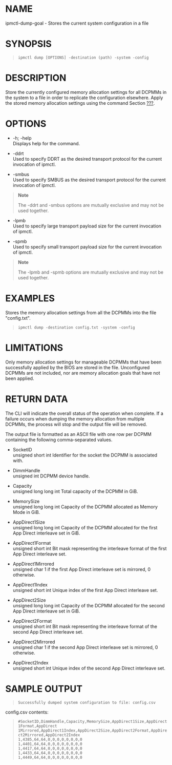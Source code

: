 # NAME

ipmctl-dump-goal - Stores the current system configuration in a file

# SYNOPSIS

> 
> 
>     ipmctl dump [OPTIONS] -destination (path) -system -config

# DESCRIPTION

Store the currently configured memory allocation settings for all DCPMMs
in the system to a file in order to replicate the configuration
elsewhere. Apply the stored memory allocation settings using the command
Section [???](#Load%20Memory%20Allocation%20Goal).

# OPTIONS

  - \-h; -help  
    Displays help for the command.

  - \-ddrt  
    Used to specify DDRT as the desired transport protocol for the
    current invocation of ipmctl.

  - \-smbus  
    Used to specify SMBUS as the desired transport protocol for the
    current invocation of ipmctl.

> **Note**
> 
> The -ddrt and -smbus options are mutually exclusive and may not be
> used together.

  - \-lpmb  
    Used to specify large transport payload size for the current
    invocation of ipmctl.

  - \-spmb  
    Used to specify small transport payload size for the current
    invocation of ipmctl.

> **Note**
> 
> The -lpmb and -spmb options are mutually exclusive and may not be used
> together.

# EXAMPLES

Stores the memory allocation settings from all the DCPMMs into the file
"config.txt".

> 
> 
>     ipmctl dump -destination config.txt -system -config

# LIMITATIONS

Only memory allocation settings for manageable DCPMMs that have been
successfully applied by the BIOS are stored in the file. Unconfigured
DCPMMs are not included, nor are memory allocation goals that have not
been applied.

# RETURN DATA

The CLI will indicate the overall status of the operation when complete.
If a failure occurs when dumping the memory allocation from multiple
DCPMMs, the process will stop and the output file will be removed.

The output file is formatted as an ASCII file with one row per DCPMM
containing the following comma-separated values.

  - SocketID  
    unsigned short int Identifier for the socket the DCPMM is associated
    with.

  - DimmHandle  
    unsigned int DCPMM device handle.

  - Capacity  
    unsigned long long int Total capacity of the DCPMM in GiB.

  - MemorySize  
    unsigned long long int Capacity of the DCPMM allocated as Memory
    Mode in GiB.

  - AppDirect1Size  
    unsigned long long int Capacity of the DCPMM allocated for the first
    App Direct interleave set in GiB.

  - AppDirect1Format  
    unsigned short int Bit mask representing the interleave format of
    the first App Direct interleave set.

  - AppDirect1Mirrored  
    unsigned char 1 if the first App Direct interleave set is mirrored,
    0 otherwise.

  - AppDirect1Index  
    unsigned short int Unique index of the first App Direct interleave
    set.

  - AppDirect2Size  
    unsigned long long int Capacity of the DCPMM allocated for the
    second App Direct interleave set in GiB.

  - AppDirect2Format  
    unsigned short int Bit mask representing the interleave format of
    the second App Direct interleave set.

  - AppDirect2Mirrored  
    unsigned char 1 if the second App Direct interleave set is mirrored,
    0 otherwise.

  - AppDirect2Index  
    unsigned short int Unique index of the second App Direct interleave
    set.

# SAMPLE OUTPUT

> 
> 
>     Successfully dumped system configuration to file: config.csv

config.csv contents:

> 
> 
>     #SocketID,DimmHandle,Capacity,MemorySize,AppDirect1Size,AppDirect
>     1Format,AppDirect
>     1Mirrored,AppDirect1Index,AppDirect2Size,AppDirect2Format,AppDire
>     ct2Mirrored,AppDirect2Index
>     1,4385,64,64,0,0,0,0,0,0,0,0
>     1,4401,64,64,0,0,0,0,0,0,0,0
>     1,4417,64,64,0,0,0,0,0,0,0,0
>     1,4433,64,64,0,0,0,0,0,0,0,0
>     1,4449,64,64,0,0,0,0,0,0,0,0
